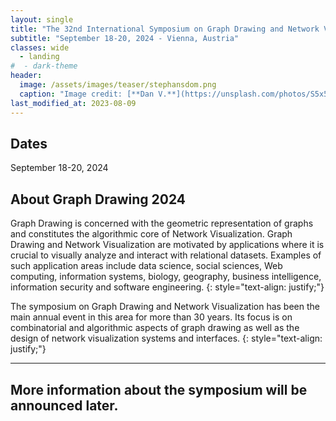 ```yaml
---
layout: single
title: "The 32nd International Symposium on Graph Drawing and Network Visualization\n September 18-20, 2024 - Vienna, Austria"
subtitle: "September 18-20, 2024 - Vienna, Austria"
classes: wide
  - landing
#  - dark-theme
header:
  image: /assets/images/teaser/stephansdom.png
  caption: "Image credit: [**Dan V.**](https://unsplash.com/photos/S5x5rrsDixk)"
last_modified_at: 2023-08-09
---
```


## Dates

September 18-20, 2024

## About Graph Drawing 2024

Graph Drawing is concerned with the geometric representation of graphs and constitutes the algorithmic core of Network Visualization. Graph Drawing and Network Visualization are motivated by applications where it is crucial to visually analyze and interact with relational datasets. Examples of such application areas include data science, social sciences, Web computing, information systems, biology, geography, business intelligence, information security and software engineering.
{: style="text-align: justify;"}

The symposium on Graph Drawing and Network Visualization has been the main annual event in this area for more than 30 years. Its focus is on combinatorial and algorithmic aspects of graph drawing as well as the design of network visualization systems and interfaces.
{: style="text-align: justify;"}


---

## More information about the symposium will be announced later.

<!--## Important Dates


| Events                      | Dates                                 |
|-----------------------------|---------------------------------------|
| Abstract submission	        | Wednesday, xx June 2024                |
| Paper deadline		          | Wednesday, xx June 2024                |
| Paper notification		      | Monday, xx July 2024                  |
| Poster deadline		          | Wednesday, xx August 2024             |
| Poster notification		      | Friday, xx August 2024                |
| Final versions due		      | Monday, xx September 2024              |
| Contest deadline	 	        | Tuesday, xx September 2024             |
| PhD School		              | 16 (Mon)-17 (Tue) September 2024      |
| Symposium		                | 18 (Wed)-20 (Fri) September 2024      |

<!-- {% assign data = site.data.publicity %}
{% for date in data.ImportantDates %}
|{{ date.Event }} | {{ date.Date }}|
{% endfor %} 


## Reasons to attend GD2022

- invited speakers as experts in the field
- pre-conference PhD school
- traditional graph drawing contest
- free online Proceedings in LNCS
- papers available online before the conference
- journal invitation for selected papers (JGAA, TVCG)
- low conference fee - especially for students
- Tokyo is a wonderful city to visit

## Sponsor

<a href="https://www.tomsawyer.com" target="_blank"><img src="../gd2022/assets/images/sponsor/Tom_Sawyer_Software.png" width="250" /></a><br /><br />
<a href="https://www.tomsawyer.com" target="_blank"><strong>Tom Sawyer Software</strong><br /></a>

<a href="https://www.yworks.com" target="_blank"><img src="../gd2022/assets/images/sponsor/yWorks.png" width="180" /></a><br /><br />
<a href="https://www.yworks.com" target="_blank"><strong>yWorks</strong></a>

<a href="https://www.springer.com" target="_blank"><img src="../gd2022/assets/images/sponsor/springer.png" width="180" /></a><br /><br />
<a href="https://www.springer.com" target="_blank"><strong>Springer</strong><br /></a>
-->
